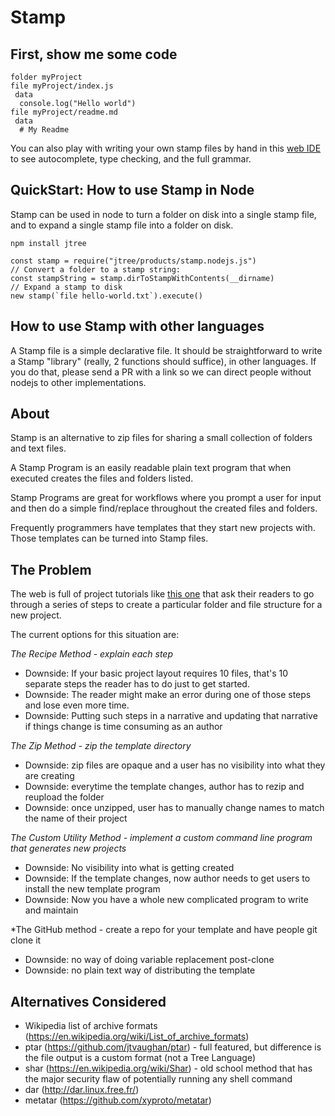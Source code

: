 # Stamp

## First, show me some code

    folder myProject
    file myProject/index.js
     data
      console.log("Hello world")
    file myProject/readme.md
     data
      # My Readme

You can also play with writing your own stamp files by hand in this
[web IDE](https://jtree.treenotation.org/designer/#standard%20stamp)
to see autocomplete, type checking, and the full grammar.

## QuickStart: How to use Stamp in Node

Stamp can be used in node to turn a folder on disk into a single
stamp file, and to expand a single stamp file into a folder
on disk.

    npm install jtree

    const stamp = require("jtree/products/stamp.nodejs.js")
    // Convert a folder to a stamp string:
    const stampString = stamp.dirToStampWithContents(__dirname)
    // Expand a stamp to disk
    new stamp(`file hello-world.txt`).execute()

## How to use Stamp with other languages

A Stamp file is a simple declarative file. It should be
straightforward to write a Stamp "library" (really, 2
functions should suffice), in other languages. If you
do that, please send a PR with a link so we can direct
people without nodejs to other implementations.
 
## About

Stamp is an alternative to zip files for sharing a small
collection of folders and text files.

A Stamp Program is an easily readable plain text program
that when executed creates the files and folders listed.

Stamp Programs are great for workflows where you prompt
a user for input and then do a simple find/replace
throughout the created files and folders.

Frequently programmers have templates that they start new
projects with. Those templates can be turned into Stamp files.

## The Problem

The web is full of project tutorials like <a
href="https://docs.npmjs.com/getting-started/creating-node-modules">this one</a>
that ask their readers to go through a series of steps to
create a particular folder and file structure for a new
project.

The current options for this situation are:

*The Recipe Method - explain each step*
- Downside: If your basic project layout requires 10 files,
  that's 10 separate steps the reader has to do just to get
  started.
- Downside: The reader might make an error during one of
  those steps and lose even more time.
- Downside: Putting such steps in a narrative and updating
  that narrative if things change is time consuming as an
  author

*The Zip Method - zip the template directory*
- Downside: zip files are opaque and a user has no
  visibility into what they are creating
- Downside: everytime the template changes, author has to
  rezip and reupload the folder
- Downside: once unzipped, user has to manually change names
  to match the name of their project

*The Custom Utility Method - implement a custom command line
program that generates new projects*
- Downside: No visibility into what is getting created
- Downside: If the template changes, now author needs to get
  users to install the new template program
- Downside: Now you have a whole new complicated program to
  write and maintain

*The GitHub method - create a repo for your template and
have people git clone it
- Downside: no way of doing variable replacement post-clone
- Downside: no plain text way of distributing the template

## Alternatives Considered

- Wikipedia list of archive formats (https://en.wikipedia.org/wiki/List_of_archive_formats)
- ptar (https://github.com/jtvaughan/ptar) - full featured, but difference is the file output is a custom format (not a Tree Language)
- shar (https://en.wikipedia.org/wiki/Shar) - old school method that has the major security flaw of potentially running any shell command
- dar (http://dar.linux.free.fr/)
- metatar (https://github.com/xyproto/metatar)
